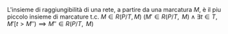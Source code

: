 L'insieme di raggiungibilità di una rete, a partire da una marcatura $M$, è il piu piccolo insieme di marcature t.c.
$M \in R(P / T, M)$
$(M' \in R(P/T,\text{ }M) \wedge \exists t \in T,\text{ }M'[t > M'') \implies M'' \in R(P/T,\text{ }M)$
